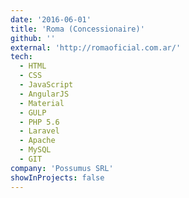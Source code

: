 ```yaml
---
date: '2016-06-01'
title: 'Roma (Concessionaire)'
github: ''
external: 'http://romaoficial.com.ar/'
tech:
  - HTML
  - CSS
  - JavaScript
  - AngularJS
  - Material
  - GULP
  - PHP 5.6
  - Laravel
  - Apache
  - MySQL
  - GIT
company: 'Possumus SRL'
showInProjects: false
---
```

